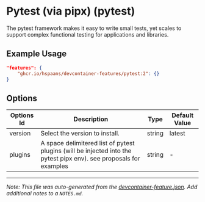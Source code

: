 
# Pytest (via pipx) (pytest)

The pytest framework makes it easy to write small tests, yet scales to support complex functional testing for applications and libraries.

## Example Usage

```json
"features": {
    "ghcr.io/hspaans/devcontainer-features/pytest:2": {}
}
```

## Options

| Options Id | Description | Type | Default Value |
|-----|-----|-----|-----|
| version | Select the version to install. | string | latest |
| plugins | A space delimitered list of pytest plugins (will be injected into the pytest pipx env). see proposals for examples | string | - |



---

_Note: This file was auto-generated from the [devcontainer-feature.json](https://github.com/hspaans/devcontainer-features/blob/main/src/pytest/devcontainer-feature.json).  Add additional notes to a `NOTES.md`._
